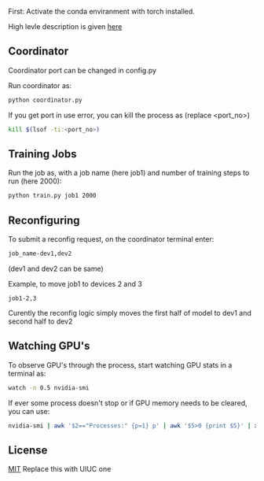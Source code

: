 First: Activate the conda enviranment with torch installed.

High levle description is given [here](https://scientific-goldfish-3af.notion.site/Demo1-Code-Description-29bfa36fe62a410d8608cb9d30996c29)

## Coordinator

Coordinator port can be changed in config.py

Run coordinator as:
```bash
python coordinator.py
```
If you get port in use error, you can kill the process as (replace <port_no>)
```bash
kill $(lsof -ti:<port_no>)
```

## Training Jobs

Run the job as, with a job name (here job1) and number of training steps to run (here 2000):
```bash
python train.py job1 2000
```

## Reconfiguring

To submit a reconfig request, on the coordinator terminal enter:
```bash
job_name-dev1,dev2
```
(dev1 and dev2 can be same)

Example, to move job1 to devices 2 and 3
```
job1-2,3
```
Curently the reconfig logic simply moves the first half of model to dev1 and second half to dev2

## Watching GPU's
To observe GPU's through the process, start watching GPU stats in a terminal as:
```bash
watch -n 0.5 nvidia-smi
```

If ever some process doesn't stop or if GPU memory needs to be cleared, you can use:
```bash
nvidia-smi | awk '$2=="Processes:" {p=1} p' | awk '$5>0 {print $5}' | xargs kill -9
```


## License
[MIT](https://choosealicense.com/licenses/mit/)
Replace this with UIUC one